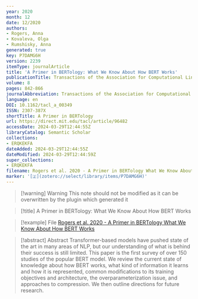 ```yaml
---
year: 2020
month: 12
date: 12/2020
authors:
- Rogers, Anna
- Kovaleva, Olga
- Rumshisky, Anna
generated: true
key: P7DAMG6H
version: 2239
itemType: journalArticle
title: 'A Primer in BERTology: What We Know About How BERT Works'
publicationTitle: Transactions of the Association for Computational Linguistics
volume: 8
pages: 842-866
journalAbbreviation: Transactions of the Association for Computational Linguistics
language: en
DOI: 10.1162/tacl_a_00349
ISSN: 2307-387X
shortTitle: A Primer in BERTology
url: https://direct.mit.edu/tacl/article/96482
accessDate: 2024-03-29T12:44:55Z
libraryCatalog: Semantic Scholar
collections:
- ERQKEKFA
dateAdded: 2024-03-29T12:44:55Z
dateModified: 2024-03-29T12:44:59Z
super_collections:
- ERQKEKFA
filename: Rogers et al. 2020 - A Primer in BERTology What We Know About How BERT Works
marker: '[🇿](zotero://select/library/items/P7DAMG6H)'
---
```



 > 
 > \[!warning\] Warning
 > This note should not be modified as it can be overwritten by the plugin which generated it

 > 
 > \[!title\] A Primer in BERTology: What We Know About How BERT Works

 > 
 > \[!example\] File
 > [Rogers et al. 2020 - A Primer in BERTology What We Know About How BERT Works](Rogers%20et%20al.%202020%20-%20A%20Primer%20in%20BERTology%20What%20We%20Know%20About%20How%20BERT%20Works.pdf)

 > 
 > \[!abstract\] Abstract
 > Transformer-based models have pushed state of the art in many areas of NLP, but our understanding of what is behind their success is still limited. This paper is the first survey of over 150 studies of the popular BERT model. We review the current state of knowledge about how BERT works, what kind of information it learns and how it is represented, common modifications to its training objectives and architecture, the overparameterization issue, and approaches to compression. We then outline directions for future research.

